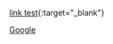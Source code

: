 [link test](http://google.com){:target="_blank"}

<a href="http://google.com" target="_blank">Google</a>
